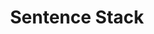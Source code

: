 ---
title: Sentence Stack
site: https://sentencestack.com
description: Improve your English with our linguistic search engine backed by 300+ million sentences.
tags: [english, tool]
---